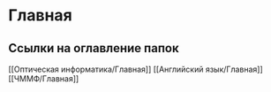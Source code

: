 # Главная
## Ссылки на оглавление папок
[[Оптическая информатика/Главная]]
[[Английский язык/Главная]]
[[ЧММФ/Главная]]